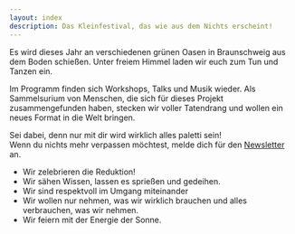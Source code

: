 ```yaml
---
layout: index
description: Das Kleinfestival, das wie aus dem Nichts erscheint!
---
```

Es wird dieses Jahr an verschiedenen grünen Oasen in Braunschweig aus dem Boden schießen. Unter freiem Himmel laden wir euch zum Tun und Tanzen ein.

Im Programm finden sich Workshops, Talks und Musik wieder. Als Sammelsurium von Menschen, die sich für dieses Projekt zusammengefunden haben, stecken wir voller Tatendrang und wollen ein neues Format in die Welt bringen.
   
Sei dabei, denn nur mit dir wird wirklich alles paletti sein!\
Wenn du nichts mehr verpassen möchtest, melde dich für den [Newsletter](#newsletter) an.

- Wir zelebrieren die Reduktion!
- Wir sähen Wissen, lassen es sprießen und gedeihen.
- Wir sind respektvoll im Umgang miteinander
- Wir wollen nur nehmen, was wir wirklich brauchen und alles verbrauchen, was wir nehmen.
- Wir feiern mit der Energie der Sonne.
